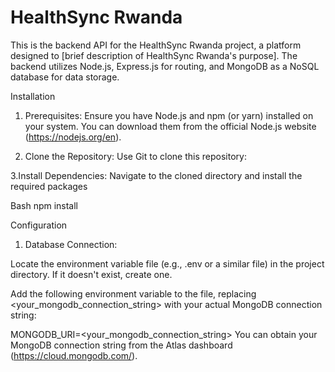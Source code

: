# HealthSync Rwanda

This is the backend API for the HealthSync Rwanda project, a platform designed to [brief description of HealthSync Rwanda's purpose]. The backend utilizes Node.js, Express.js for routing, and MongoDB as a NoSQL database for data storage.


Installation

1. Prerequisites: Ensure you have Node.js and npm (or yarn) installed on your system. You can download them from the official Node.js website (https://nodejs.org/en).

2. Clone the Repository: Use Git to clone this repository:

3.Install Dependencies: Navigate to the cloned directory and install the required packages

Bash 
npm install

Configuration

1. Database Connection:

Locate the environment variable file (e.g., .env or a similar file) in the project directory. If it doesn't exist, create one.

Add the following environment variable to the file, replacing <your_mongodb_connection_string> with your actual MongoDB connection string:

MONGODB_URI=<your_mongodb_connection_string>
You can obtain your MongoDB connection string from the Atlas dashboard (https://cloud.mongodb.com/).
